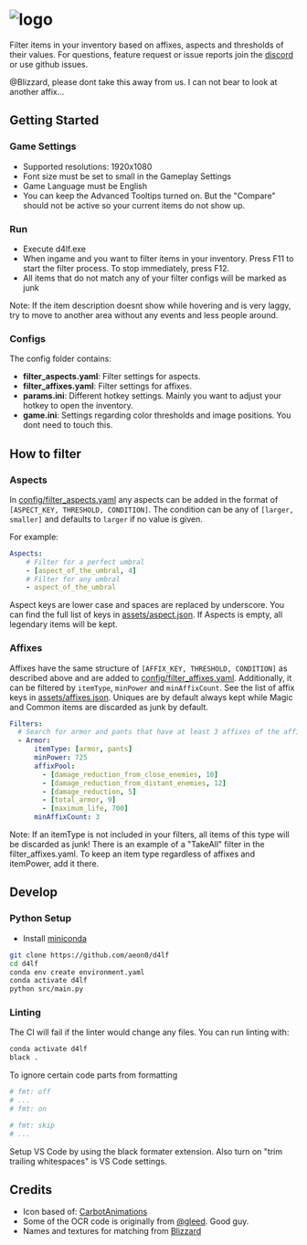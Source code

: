 # ![logo](assets/logo.png)

Filter items in your inventory based on affixes, aspects and thresholds of their values. For questions, feature request or issue reports join the [discord](https://discord.gg/4rG6yD3dnD) or use github issues.

@Blizzard, please dont take this away from us. I can not bear to look at another affix...

## Getting Started

### Game Settings
- Supported resolutions: 1920x1080
- Font size must be set to small in the Gameplay Settings
- Game Language must be English
- You can keep the Advanced Tooltips turned on. But the "Compare" should not be active so your current items do not show up.

### Run
- Execute d4lf.exe
- When ingame and you want to filter items in your inventory. Press F11 to start the filter process. To stop immediately, press F12.
- All items that do not match any of your filter configs will be marked as junk

Note: If the item description doesnt show while hovering and is very laggy, try to move to another area without any events and less people around.

### Configs
The config folder contains:
- __filter_aspects.yaml__: Filter settings for aspects.
- __filter_affixes.yaml__: Filter settings for affixes.
- __params.ini__: Different hotkey settings. Mainly you want to adjust your hotkey to open the inventory.
- __game.ini__: Settings regarding color thresholds and image positions. You dont need to touch this.

## How to filter
### Aspects
In [config/filter_aspects.yaml](config/filter_aspects.yaml) any aspects can be added in the format of `[ASPECT_KEY, THRESHOLD, CONDITION]`. The condition can be any of `[larger, smaller]` and defaults to `larger` if no value is given.

For example:
```yaml
Aspects:
    # Filter for a perfect umbral
    - [aspect_of_the_umbral, 4]
    # Filter for any umbral
    - aspect_of_the_umbral
```
Aspect keys are lower case and spaces are replaced by underscore. You can find the full list of keys in [assets/aspect.json](assets/aspects.json). If Aspects is empty, all legendary items will be kept.

### Affixes
Affixes have the same structure of `[AFFIX_KEY, THRESHOLD, CONDITION]` as described above and are added to [config/filter_affixes.yaml](config/filter_affixes.yaml). Additionally, it can be filtered by `itemType`, `minPower` and `minAffixCount`. See the list of affix keys in [assets/affixes.json](assets/affixes.json). Uniques are by default always kept while Magic and Common items are discarded as junk by default.

```yaml
Filters:
  # Search for armor and pants that have at least 3 affixes of the affixPool
  - Armor:
      itemType: [armor, pants]
      minPower: 725
      affixPool:
        - [damage_reduction_from_close_enemies, 10]
        - [damage_reduction_from_distant_enemies, 12]
        - [damage_reduction, 5]
        - [total_armor, 9]
        - [maximum_life, 700]
      minAffixCount: 3
```

Note: If an itemType is not included in your filters, all items of this type will be discarded as junk! There is an example of a "TakeAll" filter in the filter_affixes.yaml. To keep an item type regardless of affixes and itemPower, add it there.

## Develop

### Python Setup
- Install [miniconda](https://docs.conda.io/projects/miniconda/en/latest/)
```bash
git clone https://github.com/aeon0/d4lf
cd d4lf
conda env create environment.yaml
conda activate d4lf
python src/main.py
```

### Linting
The CI will fail if the linter would change any files. You can run linting with:
```bash
conda activate d4lf
black .
```
To ignore certain code parts from formatting
```python
# fmt: off
# ...
# fmt: on

# fmt: skip
# ...
```
Setup VS Code by using the black formater extension. Also turn on "trim trailing whitespaces" is VS Code settings.

## Credits
- Icon based of: [CarbotAnimations](https://www.youtube.com/carbotanimations/about)
- Some of the OCR code is originally from [@gleed](https://github.com/aliig). Good guy.
- Names and textures for matching from [Blizzard](https://www.blizzard.com)
